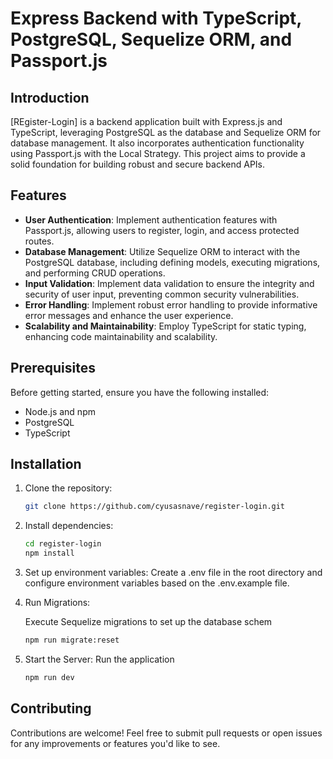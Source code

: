 # Express Backend with TypeScript, PostgreSQL, Sequelize ORM, and Passport.js

## Introduction

[REgister-Login] is a backend application built with Express.js and TypeScript, leveraging PostgreSQL as the database and Sequelize ORM for database management. It also incorporates authentication functionality using Passport.js with the Local Strategy. This project aims to provide a solid foundation for building robust and secure backend APIs.

## Features

- **User Authentication**: Implement authentication features with Passport.js, allowing users to register, login, and access protected routes.
- **Database Management**: Utilize Sequelize ORM to interact with the PostgreSQL database, including defining models, executing migrations, and performing CRUD operations.
- **Input Validation**: Implement data validation to ensure the integrity and security of user input, preventing common security vulnerabilities.
- **Error Handling**: Implement robust error handling to provide informative error messages and enhance the user experience.
- **Scalability and Maintainability**: Employ TypeScript for static typing, enhancing code maintainability and scalability.

## Prerequisites

Before getting started, ensure you have the following installed:

- Node.js and npm
- PostgreSQL
- TypeScript

## Installation

1. Clone the repository:

   ```bash
   git clone https://github.com/cyusasnave/register-login.git
   ```
2. Install dependencies:
    ```bash
    cd register-login
    npm install
    ```
3. Set up environment variables:
   Create a .env file in the root directory and configure environment variables based on the .env.example file.

4. Run Migrations:
    
    Execute Sequelize migrations to set up the database schem
    ```bash
    npm run migrate:reset
    ```
5. Start the Server:
    Run the application
     ```bash
     npm run dev
     ```
     
## Contributing

Contributions are welcome! Feel free to submit pull requests or open issues for any improvements or features you'd like to see.
